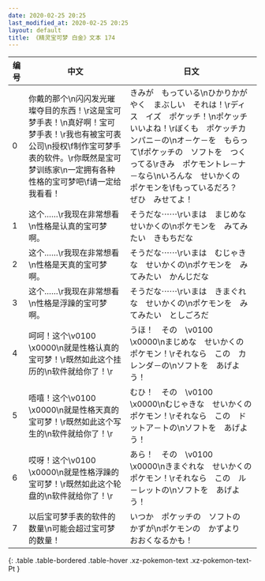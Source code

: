 ```yaml
---
date: 2020-02-25 20:25
last_modified_at: 2020-02-25 20:25
layout: default
title: 《精灵宝可梦 白金》文本 174
---
```

| 编号 | 中文 | 日文 |
| ---- | ---- | ---- |
| 0 | 你戴的那个\n闪闪发光璀璨夺目的东西！\r这是宝可梦手表！\n真好啊！宝可梦手表！\r我也有被宝可表公司\n授权\f制作宝可梦手表的软件。\r你既然是宝可梦训练家\n一定拥有各种性格的宝可梦吧\f请一定给我看看！ | きみが　もっている\nひかりかがやく　まぶしい　それは！\rディス　イズ　ポケッチ！\nポケッチ　いいよね！\rぼくも　ポケッチカンパニ－の\nオ－ケ－を　もらって\fポケッチの　ソフトを　つくってる\rきみ　ポケモントレ－ナ－なら\nいろんな　せいかくの　ポケモンを\fもっているだろ？　ぜひ　みせてよ！ |
| 1 | 这个……\r我现在非常想看\n性格是认真的宝可梦啊。 | そうだな⋯⋯\rいまは　まじめな　せいかくの\nポケモンを　みてみたい　きもちだな |
| 2 | 这个……\r我现在非常想看\n性格是天真的宝可梦啊。 | そうだな⋯⋯\rいまは　むじゃきな　せいかくの\nポケモンを　みてみたい　かんじだな |
| 3 | 这个……\r我现在非常想看\n性格是浮躁的宝可梦啊。 | そうだな⋯⋯\rいまは　きまぐれな　せいかくの\nポケモンを　みてみたい　としごろだ |
| 4 | 呵呵！这个\v0100　\x0000\n就是性格认真的宝可梦！\r既然如此这个挂历的\n软件就给你了！\r | うほ！　その　\v0100　\x0000\nまじめな　せいかくの　ポケモン！\rそれなら　この　カレンダ－の\nソフトを　あげよう！ |
| 5 | 唔嘻！这个\v0100　\x0000\n就是性格天真的宝可梦！\r既然如此这个写生的\n软件就给你了！\r | むひ！　その　\v0100　\x0000\nむじゃきな　せいかくの　ポケモン！\rそれなら　この　ドットア－トの\nソフトを　あげよう！ |
| 6 | 哎呀！这个\v0100　\x0000\n就是性格浮躁的宝可梦！\r既然如此这个轮盘的\n软件就给你了！\r | あら！　その　\v0100　\x0000\nきまぐれな　せいかくの　ポケモン！\rそれなら　この　ル－レットの\nソフトを　あげよう！ |
| 7 | 以后宝可梦手表的软件的数量\n可能会超过宝可梦的数量！ | いつか　ポケッチの　ソフトの　かずが\nポケモンの　かずより　おおくなるかも！ |
{: .table .table-bordered .table-hover .xz-pokemon-text .xz-pokemon-text-Pt }